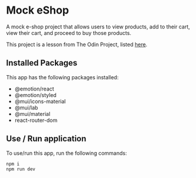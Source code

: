 # Mock eShop

A mock e-shop project that allows users to view products, add to their cart, view their cart, and proceed to buy those products.

This project is a lesson from The Odin Project, listed [here](https://www.theodinproject.com/lessons/node-path-react-new-shopping-cart).

## Installed Packages

This app has the following packages installed:

- @emotion/react
- @emotion/styled
- @mui/icons-material
- @mui/lab
- @mui/material
- react-router-dom

## Use / Run application

To use/run this app, run the following commands:

```
npm i
npm run dev
```

